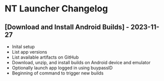 # NT Launcher Changelog

## [Download and Install Android Builds] - 2023-11-27

- Inital setup
- List app versions
- List available artifacts on GitHub
- Download, unzip, and install builds on Android device and emulator
- Optionally launch app logged in using buypassID
- Beginning of command to trigger new builds
